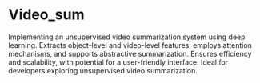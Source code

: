 # Video_sum
Implementing an unsupervised video summarization system using deep learning. Extracts object-level and video-level features, employs attention mechanisms, and supports abstractive summarization. Ensures efficiency and scalability, with potential for a user-friendly interface. Ideal for developers exploring unsupervised video summarization.
